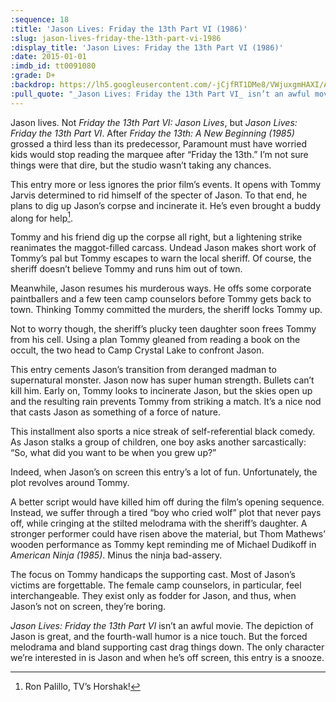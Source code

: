 ```yaml
---
:sequence: 18
:title: 'Jason Lives: Friday the 13th Part VI (1986)'
:slug: jason-lives-friday-the-13th-part-vi-1986
:display_title: 'Jason Lives: Friday the 13th Part VI (1986)'
:date: 2015-01-01
:imdb_id: tt0091080
:grade: D+
:backdrop: https://lh5.googleusercontent.com/-jCjfRT1DMe8/VWjuxgmHAXI/AAAAAAAACqU/rPVQXVdlMPA/w1000-rj/jason-lives-friday-the-13th-part-vi-1986.jpg
:pull_quote: "_Jason Lives: Friday the 13th Part VI_ isn’t an awful movie. The depiction of Jason is great, and the fourth-wall humor is a nice touch. But the forced melodrama and bland supporting cast drag things down."
---
```

Jason lives. Not _Friday the 13th Part VI: Jason Lives_, but _Jason Lives: Friday the 13th Part VI_. After _Friday the 13th: A New Beginning (1985)_ grossed a third less than its predecessor, Paramount must have worried kids would stop reading the marquee after “Friday the 13th.” I’m not sure things were that dire, but the studio wasn’t taking any chances.

This entry more or less ignores the prior film’s events. It opens with Tommy Jarvis determined to rid himself of the specter of Jason. To that end, he plans to dig up Jason’s corpse and incinerate it. He’s even brought a buddy along for help[^1].

Tommy and his friend dig up the corpse all right, but a lightening strike reanimates the maggot-filled carcass. Undead Jason makes short work of Tommy’s pal but Tommy escapes to warn the local sheriff. Of course, the sheriff doesn’t believe Tommy and runs him out of town.

Meanwhile, Jason resumes his murderous ways. He offs some corporate paintballers and a few teen camp counselors before Tommy gets back to town. Thinking Tommy committed the murders, the sheriff locks Tommy up.

Not to worry though, the sheriff’s plucky teen daughter soon frees Tommy from his cell. Using a plan Tommy gleaned from reading a book on the occult, the two head to Camp Crystal Lake to confront Jason.

This entry cements Jason’s transition from deranged madman to supernatural monster. Jason now has super human strength. Bullets can’t kill him. Early on, Tommy looks to incinerate Jason, but the skies open up and the resulting rain prevents Tommy from striking a match. It’s a nice nod that casts Jason as something of a force of nature.

This installment also sports a nice streak of self-referential black comedy. As Jason stalks a group of children, one boy asks another sarcastically: “So, what did you want to be when you grew up?”

Indeed, when Jason’s on screen this entry’s a lot of fun. Unfortunately, the plot revolves around Tommy.

A better script would have killed him off during the film’s opening sequence. Instead, we suffer through a tired “boy who cried wolf” plot that never pays off, while cringing at the stilted melodrama with the sheriff’s daughter. A stronger performer could have risen above the material, but Thom Mathews’ wooden performance as Tommy kept reminding me of Michael Dudikoff in _American Ninja (1985)_. Minus the ninja bad-assery.

The focus on Tommy handicaps the supporting cast. Most of Jason’s victims are forgettable. The female camp counselors, in particular, feel interchangeable. They exist only as fodder for Jason, and thus, when Jason’s not on screen, they’re boring.

_Jason Lives: Friday the 13th Part VI_ isn’t an awful movie. The depiction of Jason is great, and the fourth-wall humor is a nice touch. But the forced melodrama and bland supporting cast drag things down. The only character we’re interested in is Jason and when he’s off screen, this entry is a snooze.

[^1]: Ron Palillo, TV’s Horshak!
